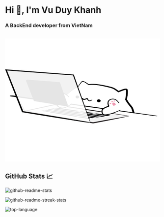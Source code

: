 # Hi 👋, I'm Vu Duy Khanh

### A BackEnd developer from VietNam
<div align="center">
	<br>
	<a href="https://github.com/duykhanh2401/duykhanh2401/blob/main/header.svg">
		<img src="https://github.com/duykhanh2401/duykhanh2401/blob/main/header.svg" width="800" height="400" alt="Click to see the source">
	</a>
	<br>
</div>


## GitHub Stats 📈

<!--<p align="center"> <a href="https://github.com/ryo-ma/github-profile-trophy"><img src="https://github-profile-trophy.vercel.app/?username=hoangtran0410" alt="hoangtran0410" /></a> </p>-->

![github-readme-stats](https://github-readme-stats.vercel.app/api?username=duykhanh2401&show_icons=true&locale=en&theme=tokyonight)

![github-readme-streak-stats](https://github-readme-streak-stats.herokuapp.com/?user=duykhanh2401&theme=tokyonight)

![top-language](https://github-readme-stats.vercel.app/api/top-langs?username=duykhanh2401&count_private=true&show_icons=true&locale=en&layout=compact&theme=tokyonight)

<!-- ## Activity 👩‍💻

![Duy Khánh's wakatime stats](https://github-readme-stats.vercel.app/api/wakatime?username=duykhanh2401)
 -->
